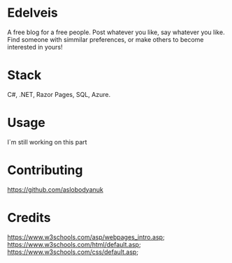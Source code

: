 # Edelveis

A free blog for a free people. Post whatever you like, say whatever you like. Find someone with simmilar preferences, or make others to become interested in yours!

# Stack

C#, .NET, Razor Pages, SQL, Azure.

# Usage

I`m still working on this part

# Contributing

https://github.com/aslobodyanuk


# Credits


https://www.w3schools.com/asp/webpages_intro.asp; 
 https://www.w3schools.com/html/default.asp;
 https://www.w3schools.com/css/default.asp;
